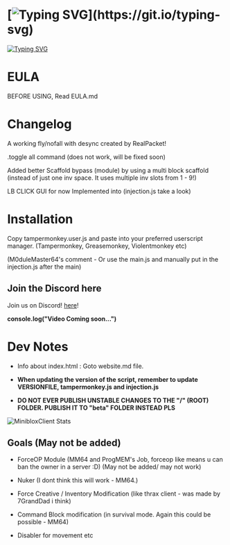 # [![Typing SVG](https://readme-typing-svg.demolab.com?font=Fira+Code&duration=2500&pause=1000&color=FF0000&width=435&lines=Impact+Client+v4+for+MiniBlox!)](https://git.io/typing-svg)

[![Typing SVG](https://readme-typing-svg.demolab.com?font=Fira+Code&size=14&duration=2500&pause=1000&color=7179F7&width=435&lines=The+ultimate+MiniBlox+hacked+client!+;Built+for+stealth%2C+speed%2C+and+total+domination.;Fully+dark-mode+optimized+with+a+modern+UI)](https://git.io/typing-svg)

# EULA

BEFORE USING, Read EULA.md

# Changelog

A working fly/nofall with desync created by RealPacket!

.toggle all command (does not work, will be fixed soon)

Added better Scaffold bypass (module) by using a multi block scaffold (instead of just one inv space. It uses multiple inv slots from 1 - 9!)

LB CLICK GUI for now Implemented into (injection.js take a look)

# Installation

Copy tampermonkey.user.js and paste into your preferred userscript manager. (Tampermonkey, Greasemonkey, Violentmonkey etc)

(M0duleMaster64's comment - Or use the main.js and manually put in the injection.js after the main)

## Join the Discord here

Join us on Discord! [here](https://discord.gg/PwpGemYhJx)!

**console.log("Video Coming soon...")**

# Dev Notes

- Info about index.html : Goto website.md file.

- **When updating the version of the script, remember to update VERSIONFILE, tampermonkey.js and injection.js**

- **DO NOT EVER PUBLISH UNSTABLE CHANGES TO THE "/" (ROOT) FOLDER. PUBLISH IT TO "beta" FOLDER INSTEAD PLS**

![MinibloxClient Stats](https://gitmystat.vercel.app/repo?theme=dino&username=progmem-cc&repo=miniblox.impact.client.updatedv2)
  
  ## Goals (May not be added)
  
- ForceOP Module (MM64 and ProgMEM's Job, forceop like means u can ban the owner in a server :D) (May not be added/ may not work)

- Nuker (I dont think this will work - MM64.)

- Force Creative / Inventory Modification (like thrax client - was made by 7GrandDad i think)

- Command Block modification (in survival mode. Again this could be possible - MM64)

- Disabler for movement etc
